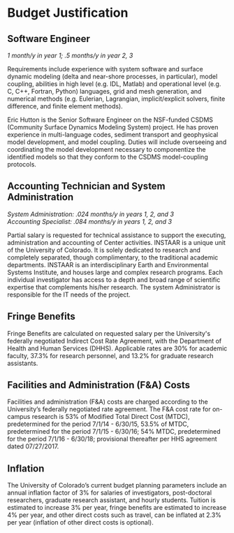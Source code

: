 # Budget Justification

## Software Engineer

*1 month/y in year 1; .5 months/y in year 2, 3*

Requirements include experience with system software and surface dynamic
modeling (delta and near-shore processes, in particular), model coupling,
abilities in high level (e.g. IDL, Matlab) and operational level (e.g. C,
C++, Fortran, Python) languages, grid and mesh generation, and numerical
methods (e.g. Eulerian, Lagrangian, implicit/explicit solvers, finite
difference, and finite element methods).

Eric Hutton is the Senior Software Engineer on the NSF-funded CSDMS
(Community Surface Dynamics Modeling System) project. He has proven
experience in multi-language codes, sediment transport and geophysical model
development, and model coupling. Duties will include overseeing and
coordinating the model development necessary to componentize the identified
models so that they conform to the CSDMS model-coupling protocols.


## Accounting Technician and System Administration

*System Administration: .024 months/y in years 1, 2, and 3*  
*Accounting Specialist: .084 months/y in years 1, 2, and 3*

Partial salary is requested for technical assistance to support the executing,
administration and accounting of Center activities. INSTAAR is a unique unit
of the University of Colorado.  It is solely dedicated to research and
completely separated, though complimentary, to the traditional academic
departments.  INSTAAR is an interdisciplinary Earth and Environmental Systems
Institute, and houses large and complex research programs.  Each individual
investigator has access to a depth and broad range of scientific expertise
that complements his/her research. The system Administrator is responsible for
the IT needs of the project.

## Fringe Benefits

Fringe Benefits are calculated on requested salary per the University's
federally negotiated Indirect Cost Rate Agreement, with the Department of
Health and Human Services (DHHS). Applicable rates are 30% for academic
faculty, 37.3% for research personnel, and 13.2% for graduate research
assistants.

## Facilities and Administration (F&A) Costs

Facilities and administration (F&A) costs are charged according to the
University’s federally negotiated rate agreement. The F&A cost rate
for on-campus research is 53% of Modified Total Direct Cost (MTDC),
predetermined for the period 7/1/14 - 6/30/15, 53.5% of MTDC,
predetermined for the period 7/1/15 - 6/30/16; 54% MTDC, predetermined
for the period 7/1/16 - 6/30/18; provisional thereafter per HHS
agreement dated 07/27/2017.

## Inflation

The University of Colorado’s current budget planning parameters
include an annual inflation factor of 3% for salaries of investigators,
post-doctoral researchers, graduate research assistant, and hourly
students. Tuition is estimated to increase 3% per year, fringe
benefits are estimated to increase 4% per year, and other direct
costs such as travel, can be inflated at 2.3% per year (inflation
of other direct costs is optional).
